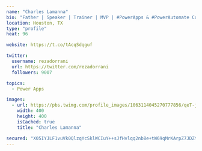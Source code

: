 ```yaml
---
name: "Charles Lamanna"
bio: "Father | Speaker | Trainer | MVP | #PowerApps & #PowerAutomate Community Super User | YouTuber Right-pointing triangle http://youtube.com/c/rezadorrani | Learn - Share - Clockwise rightwards and leftwards open circle arrows"
location: Houston, TX
type: "profile"
heat: 96

website: https://t.co/tAcqSdqguf

twitter:
  username: rezadorrani
  url: https://twitter.com/rezadorrani
  followers: 9007

topics:
  - Power Apps

images:
  - url: https://pbs.twimg.com/profile_images/1063114045270777856/qeT-jpWr_400x400.jpg
    width: 400
    height: 400
    isCached: true
    title: "Charles Lamanna"

secured: "X05IYJLF1vuVk0QlzqYcSklWCIuY++sJfHvlqq2nb8e+tW69qMrKArpZ7JDZtMyQ13spYNsHV53jt94eYO2LdGnj8nG5vekk+WoFEiZsCaYwTh3SFQpRvqh5fAzZShpDutAfKoflf0HLO0fcG9xBH8uUf5Jevs+bdk1VWO121Jzsczj3wXxKS0ap9JNp7Tzzix6YuSWS1ka8wN1JzKN499mqFyN5+A005ysYTnHqDkPkUfCQL2nPLYvGbrexP8CzddKyB1lTzdzHxS5dY1/TLnrqz2M9Nr9VCY0Z9i52R4j0RPQaSFJfyMwTy6VOR08on7dQ52OI2UpGxJs2WJgGPLx7B6wfYyjPbzESYLasDyCcIdq12gNl4TeoI0E3cjDg9pzO3SOc7Ec5Ik+ItW8SUEOvS2OP/DnWU1XM0ti3W8Q=;EXs04p81iy651CECw/iTKg=="
---
```


